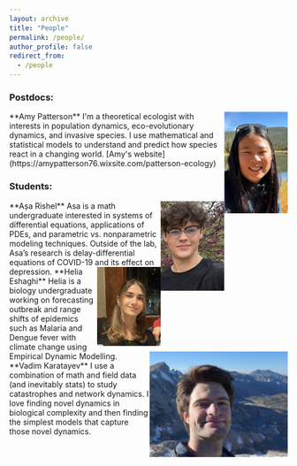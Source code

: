 ```yaml
---
layout: archive
title: "People"
permalink: /people/
author_profile: false
redirect_from:
  - /people
---
```


<h3> Postdocs:</h3>

<img align="right" width="115" src="/files/photos/amy_lake.png">
**Amy Patterson** I'm a theoretical ecologist with interests in population dynamics, eco-evolutionary dynamics, and invasive species. I use mathematical and statistical models to understand and predict how species react in a changing world.
[Amy's website](https://amypatterson76.wixsite.com/patterson-ecology)

<h3> Students:</h3>

<img align="right" width="115" src="/files/photos/asa.jpeg">
**Așa Rishel**
Asa is a math undergraduate interested in systems of differential equations, applications of PDEs, and parametric vs. nonparametric modeling techniques. Outside of the lab, Asa’s research is delay-differential equations of COVID-19 and its effect on depression.


<img align="right" width="115" src="/files/photos/helia.jpeg">
**Helia Eshaghi**
Helia is a biology undergraduate working on forecasting outbreak and range shifts of epidemics such as Malaria and Dengue fever with climate change using Empirical Dynamic Modelling.



<img align="right" width="250" src="/files/vadimProfile.JPG">
**Vadim Karatayev** I use a combination of math and field data (and inevitably stats) to study catastrophes and network dynamics. I love finding novel dynamics in biological complexity and then finding the simplest models that capture those novel dynamics.

